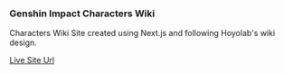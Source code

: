 ### Genshin Impact Characters Wiki

Characters Wiki Site created using Next.js and following Hoyolab's wiki design.

[Live Site Url](https://genshin-characters-wiki.vercel.app/)

